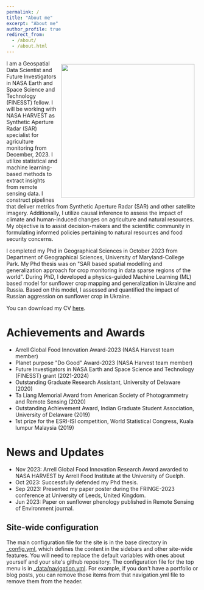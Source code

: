 ```yaml
---
permalink: /
title: "About me"
excerpt: "About me"
author_profile: true
redirect_from: 
  - /about/
  - /about.html
---
```


<img style="float: right; padding: 10px 10px 10px 10px;" src="https://abdul-qadirr.github.io/images/sunflower_fields%20mapped%20in%20Hungary%20for%202018.png" width=350>
I am a Geospatial Data Scientist and Future Investigators in NASA Earth and Space Science and Technology (FINESST) fellow. I will be working with NASA HARVEST as Synthetic Aperture Radar (SAR) specialist for agriculture monitoring from December, 2023. I utilize statistical and machine learning-based methods to extract insights from remote sensing data. I construct pipelines that deliver metrics from Synthetic Aperture Radar (SAR) and other satellite imagery. Additionally, I utilize causal inference to assess the impact of climate and human-induced changes on agriculture and natural resources. My objective is to assist decision-makers and the scientific community in formulating informed policies pertaining to natural resources and food security concerns.

I completed my Phd in Geographical Sciences in October 2023 from Department of Geographical Sciences, University of Maryland-College Park. My Phd thesis was on
"SAR based spatial modelling and generalization approach for crop monitoring in data sparse regions of the world". During PhD, I developed a physics-guided Machine Learning (ML) based model for sunflower crop mapping and generalization in Ukraine and Russia. Based on this model, I assessed and quantified the impact of Russian aggression on sunflower crop in Ukraine.

You can download my CV [here](http://hannah-rae.github.io/files/Kerner_Hannah_CV.pdf).

Achievements and Awards
======
- Arrell Global Food Innovation Award-2023 (NASA Harvest team member)
- Planet purpose "Do Good" Award-2023 (NASA Harvest team member)
- Future Investigators in NASA Earth and Space Science and Technology (FINESST) grant (2021-2024)
- Outstanding Graduate Research Assistant, University of Delaware (2020) 
- Ta Liang Memorial Award from American Society of Photogrammetry and Remote Sensing (2020)
- Outstanding Achievement Award, Indian Graduate Student Association, University of Delaware (2019)
- 1st prize for the ESRI-ISI competition, World Statistical Congress, Kuala lumpur Malaysia (2019)

News and Updates
======
- Nov 2023: Arrell Global Food Innovation Research Award awarded to NASA HARVEST by Arrell Food Institute at the University of Guelph.
- Oct 2023: Successfully defended my Phd thesis.
- Sep 2023: Presented my paper poster during the FRINGE-2023 conference at University of Leeds, United Kingdom.
- Jun 2023: Paper on sunflower phenology published in Remote Sensing of Environment journal.
  
Site-wide configuration
------
The main configuration file for the site is in the base directory in [_config.yml](https://github.com/academicpages/academicpages.github.io/blob/master/_config.yml), which defines the content in the sidebars and other site-wide features. You will need to replace the default variables with ones about yourself and your site's github repository. The configuration file for the top menu is in [_data/navigation.yml](https://github.com/academicpages/academicpages.github.io/blob/master/_data/navigation.yml). For example, if you don't have a portfolio or blog posts, you can remove those items from that navigation.yml file to remove them from the header. 
